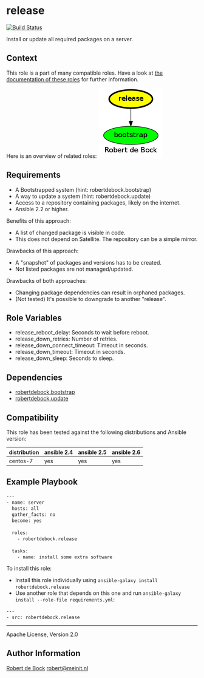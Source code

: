release
=========

[![Build Status](https://travis-ci.org/robertdebock/ansible-role-release.svg?branch=master)](https://travis-ci.org/robertdebock/ansible-role-release)

Install or update all required packages on a server.

Context
--------
This role is a part of many compatible roles. Have a look at [the documentation of these roles](https://robertdebock.nl/) for further information.

Here is an overview of related roles:
![dependencies](https://raw.githubusercontent.com/robertdebock/drawings/artifacts/release.png "Dependency")

Requirements
------------

- A Bootstrapped system (hint: robertdebock.bootstrap)
- A way to update a system (hint: robertdebock.update)
- Access to a repository containing packages, likely on the internet.
- Ansible 2.2 or higher.

Benefits of this approach:
- A list of changed package is visible in code.
- This does not depend on Satellite. The repository can be a simple mirror.

Drawbacks of this approach:
- A "snapshot" of packages and versions has to be created.
- Not listed packages are not managed/updated.

Drawbacks of both approaches:
- Changing package dependencies can result in orphaned packages.
- (Not tested) It's possible to downgrade to another "release".

Role Variables
--------------

- release_reboot_delay: Seconds to wait before reboot.
- release_down_retries: Number of retries.
- release_down_connect_timeout: Timeout in seconds.
- release_down_timeout: Timeout in seconds.
- release_down_sleep: Seconds to sleep.

Dependencies
------------

- [robertdebock.bootstrap](https://travis-ci.org/robertdebock/ansible-role-bootstrap)
- [robertdebock.update](https://travis-ci.org/robertdebock/ansible-role-update)

Compatibility
-------------

This role has been tested against the following distributions and Ansible version:

|distribution|ansible 2.4|ansible 2.5|ansible 2.6|
|------------|-----------|-----------|-----------|
|centos-7|yes|yes|yes|


Example Playbook
----------------

```
---
- name: server
  hosts: all
  gather_facts: no
  become: yes

  roles:
    - robertdebock.release

  tasks:
    - name: install some extra software
```

To install this role:
- Install this role individually using `ansible-galaxy install robertdebock.release`
- Use another role that depends on this one and run `ansible-galaxy install --role-file requirements.yml`:

```
---
- src: robertdebock.release
```

-------

Apache License, Version 2.0

Author Information
------------------

[Robert de Bock](https://robertdebock.nl/) <robert@meinit.nl>

